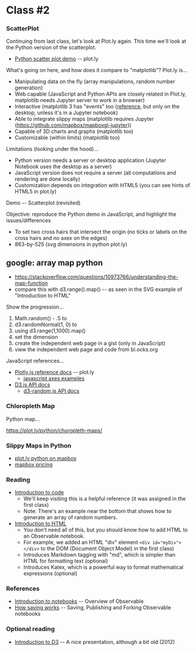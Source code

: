 
# Class #2

### ScatterPlot

Continuing from last class, let's look at Plot.ly again. This time we'll look at the Python version of the scatterplot.

* [Python scatter plot demo](https://plot.ly/python/line-and-scatter/#style-scatter-plots) -- plot.ly

What's going on here, and how does it compare to "matplotlib"? Plot.ly is...

* Manipulating data on the fly (array manipulations, random number generation)
* Web capable (JavaScript and Python APIs are closely related in Plot.ly, matplotlib needs Jupyter server to work in a browser)
* Interactive (matplotlib 3 has "events" too ([reference](https://matplotlib.org/users/event_handling.html), but only on the desktop, unless it's in a Jupyter notebook)
* Able to integrate slippy maps (matplotlib requires Jupyter (https://github.com/mapbox/mapboxgl-jupyter))
* Capable of 3D charts and graphs (matplotlib too)
* Customizable (within limits) (matplotlib too)

Limitations (looking under the hood)...

* Python version needs a server or desktop application (Jupyter Notebook uses the desktop as a server)
* JavaScript version does not require a server (all computations and rendering are done locally)
* Customization depends on integration with HTML5 (you can see hints of HTML5 in plot.ly)

Demo -- Scatterplot (revisited)

Objective: reproduce the Python demo in JavaScript, and highlight the issues/differences

* To set two cross hairs that intersect the origin (no ticks or labels on the cross hairs and no axex on the edges)
* 863-by-525 (svg dimensions in python plot.ly)

## google: array map python

* https://stackoverflow.com/questions/10973766/understanding-the-map-function
* compare this with d3.range().map() -- as seen in the SVG example of "Introduction to HTML"

Show the progression...

1. Math.random() - .5 to 
2. d3.randomNormal(1, 0) to 
3. using d3.range(1,1000).map()
4. set the dimension
5. create the independent web page in a gist (only in JavaScript)
6. view the independent web page and code from bl.ocks.org

JavaScript references...

* [Plotly.js reference docs](https://plot.ly/javascript/reference/) -- plot.ly
    * [javascript axes examples](https://plot.ly/javascript/axes/)
* [D3.js API docs](https://github.com/d3/d3/blob/master/API.md)
    * [d3-random.js API docs](https://github.com/d3/d3-random)

### Chloropleth Map

Python map...

https://plot.ly/python/choropleth-maps/

### Slippy Maps in Python

* [plot.ly python on mapbox](https://plot.ly/python/scattermapbox/)
* [mapbox pricing](https://www.mapbox.com/pricing/)

### Reading

* [Introduction to code](https://beta.observablehq.com/@mbostock/introduction-to-code)
    * We'll keep visiting this is a helpful reference (it was assigned in the first class)
    * Note: There's an example near the bottom that shows how to generate an array of random numbers.
* [Introduction to HTML](https://beta.observablehq.com/@mbostock/introduction-to-code)
    * You don't need all of this, but you should know how to add HTML to an Observable notebook.
    * For example, we added an HTML "div" element `<div id="myDiv"></div>` to the DOM (Document Object Model) in the first class)
    * Introduces Markdown tagging with "md", which is simpler than HTML for formatting text (optional)
    * Introduces Katex, which is a powerful way to format mathematical expressions (optional)

### References 

* [Introduction to notebooks](https://beta.observablehq.com/@mbostock/introduction-to-notebooks) -- Overview of Observable
* [How saving works](https://beta.observablehq.com/@mbostock/how-saving-works) -- Saving, Publishing and Forking Observable notebooks

### Optional reading

* [Introduction to D3](https://bost.ocks.org/mike/d3/workshop/) -- A nice presentation, although a bit old (2012)
